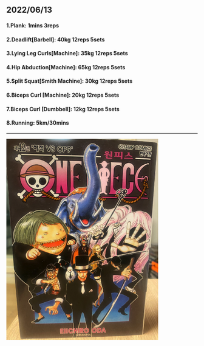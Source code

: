 ## 2022/06/13
#### 1.Plank: 1mins 3reps
#### 2.Deadlift\[Barbell\]: 40kg 12reps 5sets
#### 3.Lying Leg Curls\[Machine\]: 35kg 12reps 5sets
#### 4.Hip Abduction\[Machine\]: 65kg 12reps 5sets
#### 5.Split Squat\[Smith Machine\]: 30kg 12reps 5sets
#### 6.Biceps Curl \[Machine\]: 20kg 12reps 5sets
#### 7.Biceps Curl \[Dumbbell\]: 12kg 12reps 5sets
#### 8.Running: 5km/30mins

---

<img src='./_resources/__042.png' width='400px' />

